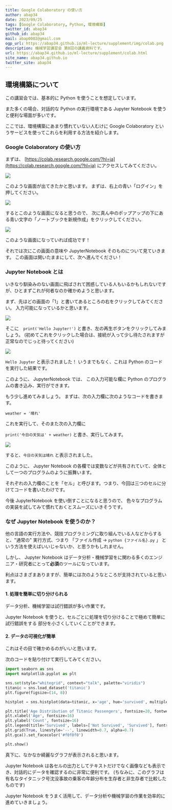 ```yaml
---
title: Google Colaboratory の使い方
author: abap34
date: 2023/09/25
tags: [Google Colaboratory, Python, 環境構築]
twitter_id: abap34
github_id: abap34
mail: abap0002@gmail.com
ogp_url: https://abap34.github.io/ml-lecture/supplement/img/colab.png
description: 機械学習講習会 第0回の講義資料です。
url: https://abap34.github.io/ml-lecture/supplement/colab.html
site_name: abap34.github.io
twitter_site: abap34
---
```




## 環境構築について
この講習会では、基本的に Python を使うことを想定しています。

また多くの場合、対話的な Python の実行環境である Jupyter Notebook を使うと便利な場面が多いです。

ここでは、環境構築にあまり慣れていない人むけに Google Colaboratory というサービスを使ってこれらを利用する方法を紹介します。

### Google Colaboratory の使い方

まずは、 [https://colab.research.google.com/?hl=ja](https://colab.research.google.com/?hl=ja) にアクセスしてみてください。

![](img/colab.png)


このような画面が出てきたかと思います。
まずは、右上の青い「ログイン」を押してください。


![](img/notebookcreate.png)

するとこのような画面になると思うので、
次に真ん中のポップアップの下にある青い文字の「ノートブックを新規作成」をクリックしてください。


![](img/notebook.png)

このような画面になっていれば成功です！

それでは次にこの画面の意味や JupyterNotebook そのものについて見ていきます。
この画面は開いたままにして、次へ進んでください！

### Jupyter Notebook とは

いきなり馴染みのない画面に飛ばされて困惑している人もいるかもしれないですが、ひとまずこれが何者なのか確かめようと思います。

まず、先ほどの画面の「1」と書いてあるところの右をクリックしてみてください。
入力可能になっているかと思います。

![](img/input.png)


そこに　`print('Hello Jupyter!')` と書き、左の再生ボタンをクリックしてみましょう。
(初めてこれをクリックした場合は、接続が入って少し待たされますが正常なのでじっと待ってください)


![](img/image-1.png)



`Hello Jupyter` と表示されました！
いうまでもなく、これは Python のコードを実行した結果です。

このように、 JupyterNotebook では、
この入力可能な欄に Python のプログラムの書き込み、実行ができます。

もう少し進めてみましょう。
まずは、次の入力欄に次のようなコードを書きます。

`weather = '晴れ'`

これを実行して、そのまた次の入力欄に

`print('今日の天気は' + weather)` と書き、実行してみます。

![](img/image-2.png)

すると、`今日の天気は晴れ` と表示されました。

このように、 Jupyter Notebook の各欄では変数などが共有されていて、全体として一つのプログラムのように振舞います。

それぞれの入力欄のことを「セル」と呼びます。つまり、今回は三つのセルに分けてコードを書いたわけです。

今後 JupyterNotebook を使い倒すことになると思うので、
色々なプログラムの実装を試してみて慣れておくとスムーズにいきそうです。


### なぜ Jupyter Notebook を使うのか？
他の言語の実行方法や、競技プログラミングに取り組んでいる人などからすると、"通常の" 実行方式、つまり
「ファイル作成 → `python {ファイル名}.py` 」 という方法を使えばいいじゃないか、と思うかもしれません。

しかし、 Jupyter Notebook はデータ分析・機械学習をに関わる多くのエンジニア・研究者にとって**必須**のツールになっています。

利点はさまざまありますが、簡単には次のようなところが支持されていると思います。

#### 1. 処理を簡単に切り分けられる
データ分析、機械学習は試行錯誤が多い作業です。

Jupyter Notebook を使うと、セルごとに処理を切り分けることで極めて簡単に試行錯誤をする
部分を小さくしていくことができます。

#### 2. データの可視化が簡単
これはその目で確かめるのがいいと思います。

次のコードを貼り付けて実行してみてください。

```python
import seaborn as sns
import matplotlib.pyplot as plt

sns.set(style="whitegrid", context="talk", palette="viridis")
titanic = sns.load_dataset('titanic')
plt.figure(figsize=(14, 8))

histplot = sns.histplot(data=titanic, x='age', hue='survived', multiple='stack', palette='viridis', kde=True)

plt.title('Age Distribution of Titanic Passengers', fontsize=20, fontweight='bold')
plt.xlabel('Age', fontsize=16)
plt.ylabel('Count', fontsize=16)
plt.legend(title='Survived', labels=['Not Survived', 'Survived'], fontsize=14, title_fontsize=16)
plt.grid(True, linestyle='--', linewidth=0.7, alpha=0.7)
plt.gca().set_facecolor('#f0f0f0')

plt.show()
```

真下に、なかなか綺麗なグラフが表示されると思います。

Jupyter Notebook は各セルの出力としてテキストだけでなく画像なども表示でき、対話的にデータを確認するのに非常に便利です。
(ちなみに、このグラフは有名なタイタニック号沈没事故の乗客の年齢分布を生存者と非生存者で比較したものです)


Jupyter Notebook をうまく活用して、データ分析や機械学習の作業を効率的に進めていきましょう。
